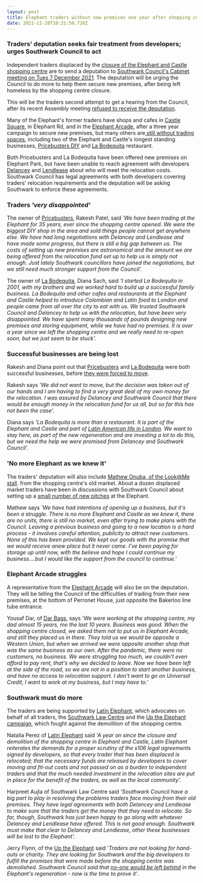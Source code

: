 ```yaml
---
layout: post
title: Elephant traders without new premises one year after shopping centre closes
date: 2021-11-20T10:21:50.726Z
---
```

### Traders' deputation seeks fair treatment from developers; urges Southwark Council to act

Independent traders displaced by the [closure of the Elephant and Castle shopping centre](https://www.london-se1.co.uk/news/view/10407) are to send a deputation to [Southwark Council's Cabinet meeting on Tues 7 December 2021](https://moderngov.southwark.gov.uk/ieListDocuments.aspx?CId=302&MId=7017&Ver=4). The deputation will be urging the Council to do more to help them secure new premises, after being left homeless by the shopping centre closure.

This will be the traders second attempt to get a hearing from the Council, after its recent Assembly meeting [refused to receive the deputation](https://www.southwarknews.co.uk/news/its-ironic-southwark-group-representing-tens-of-thousands-of-people-denied-chance-to-tell-councillors-about-residents-concerns-about-infill-consultation/).

Many of the Elephant's former traders have shops and cafes in [Castle Square](https://www.castlesquarelondon.com/), in Elephant Rd, and in the [Elephant Arcade](https://www.elephantarcade.com/), after a three year campaign to secure new premises, but many others are[ still without trading spaces](https://www.35percent.org/elephant-traders-still-homeless/), including two of the Elephant and Castle's longest standing businesses, [Pricebusters DIY](https://www.southwarknews.co.uk/news/popular-diy-shop-elephant-castle-shopping-centre-gets-lease-extended-3-months/) and [La Bodequita](https://www.elephantandcastle.org.uk/about-elephant-and-castle/la-bodeguita/) restaurant.

Both Pricebusters and La Bodequita have been offered new premises on Elephant Park, but have been unable to reach agreement with developers [Delancey](https://www.delancey.com/elephant-and-castle-redevelopment.html) and [Lendlease](https://www.elephantpark.co.uk/about-elephant-park/lendlease/) about who will meet the relocation costs.  Southwark Council has legal agreements with both developers covering traders' relocation requirements and the deputation will be asking Southwark to enforce these agreements.

### Traders *'very disappointed'*

The owner of [Pricebusters](https://www.southwarknews.co.uk/news/popular-diy-shop-elephant-castle-shopping-centre-gets-lease-extended-3-months/), Rakesh Patel, said *'We have been trading at the Elephant for 35 years, ever since the shopping centre opened.  We were the biggest DIY shop in the area and sold things people cannot get anywhere else.  We have had long negotiations with Delancey and Lendlease and have made some progress, but there is still a big gap between us.  The costs of setting up new premises are astronomical and the amount we are being offered from the relocation fund set up to help us is simply not enough.  Just lately Southwark councillors have joined the negotiations, but we still need much stronger support from the Council'.*

The owner of [La Bodequita](https://www.elephantandcastle.org.uk/about-elephant-and-castle/la-bodeguita/), Diana Sach, said *'I started La Bodequita in 2001, with my brothers and we worked hard to build up a successful family business.  La Bodequita and other cafes and restaurants at the Elephant and Castle helped to introduce Colombian and Latin food to London and people came from all over the city to eat with us.  We trusted Southwark Council and Delancey to help us with the relocation, but have been very disappointed.  We have spent many thousands of pounds designing new premises and storing equipment, while we have had no premises.  It is over a year since we left the shopping centre and we really need to re-open soon, but we just seem to be stuck'.*

### Successful businesses are being lost

Rakesh and Diana point out that [Pricebusters](https://www.southwarknews.co.uk/news/popular-diy-shop-elephant-castle-shopping-centre-gets-lease-extended-3-months/) and [La Bodequita](https://www.elephantandcastle.org.uk/about-elephant-and-castle/la-bodeguita/) were both successful businesses, before [they were forced to move](https://www.35percent.org/shopping-centre-closes-but-campaign-for-traders-continues/).

Rakesh says *'We did not want to move, but the decision was taken out of our hands and I am having to find a very great deal of my own money for the relocation.  I was assured by Delancey and Southwark Council that there would be enough money in the relocation fund for us all, but so far this has not been the case'.*

Diana says *'La Bodequita is more than a restaurant.  It is part of the Elephant and Castle and part of [Latin American life in London](https://www.trustforlondon.org.uk/publications/no-longer-invisible-latin-american-community-london/).  We want to stay here, as part of the new regeneration and are investing a lot to do this, but we need the help we were promised from Delancey and Southwark Council'.*

### 'No more Elephant as we knew it'

The traders' deputation will also include [Mathew Onuba, of the Look@Me stall](https://latinelephant.org/displaced-traders-with-no-relocation/#Onubas). from the shopping centre's old market.  About a dozen displaced market traders have been in discussions with Southwark Council about setting up a [small number of new pitches](https://www.35percent.org/shopping-centre-traders-propose-new-stalls-for-the-elephant/) at the Elephant.

Mathew says *'We have had intentions of opening up a business, but it's been a struggle.  There is no more Elephant and Castle as we knew it, there are no units, there is still no market, even after trying to make plans with the Council.  Leaving a previous business and going to a new location is a hard process - it involves careful attention, publicity to attract new customers.  None of this has been provided.  We kept our goods with the promise that we would receive anew place but it never came.  I've been paying for storage up until now, with the believe and hope I could continue my business....but I would like the support from the council to continue.'*

### Elephant Arcade struggles

A representative from the [Elephant Arcade](https://www.elephantandcastle.org.uk/wp-content/uploads/2020/10/ElephantArcadeC.pdf) will also be on the deputation.  They will be telling the Council of the difficulties of trading from their new premises, at the bottom of Perronet House, just opposite the Bakerloo line tube entrance.

Yousaf Dar, of [Dar Bags](https://www.elephantandcastle.org.uk/wp-content/uploads/2020/10/ElephantArcadeC.pdf), says *'We were working at the shopping centre, my dad almost 15 years, me the last 10 years.  Business was good.  When the shopping centre closed, we asked them not to put us in Elephant Arcade, and still they placed us in there.  They told us we would be opposite a Western Union, but when we arrived we were opposite another shop that was the same business as our own.  After the pandemic, there were no customers, no business.  We were struggling too much, we couldn't even afford to pay rent, that's why we decided to leave. Now we have been left at the side of the road, so we are not in a position to start another business, and have no access to relocation support.  I don't want to go on Universal Credit, I want to work at my business, but I may have to.'*

### Southwark must do more

The traders are being supported by [Latin Elephant](https://latinelephant.org/), which advocates on behalf of all traders, the [Southwark Law Centre](https://www.southwarklawcentre.org.uk/) and the [Up the Elephant campaign](https://twitter.com/uptheelephant_), which fought against the demolition of the shopping centre.

Natalia Perez of [Latin Elephant](https://latinelephant.org/displaced-traders-with-no-relocation/#Onubas) said *'A year on since the closure and demolition of the shopping centre in Elephant and Castle, Latin Elephant reiterates the demands for a proper scrutiny of the s106 legal agreements signed by developers, so that every trader that has been displaced is relocated; that the necessary funds are released by developers to cover moving and fit-out costs and not passed on as a burden to independent traders and that the much needed investment in the relocation sites are put in place for the benefit of the traders, as well as the local community'.*

Harpreet Aujla of Southwark Law Centre said *'Southwark Council have a big part to play in resolving the problems traders face moving from their old premises.  They have legal agreements with both Delancey and Lendlease to make sure that the traders get the money that they need to relocate.  So far, though, Southwark has just been happy to go along with whatever Delancey and Lendlease have offered.  This is not good enough.  Southwark must make that clear to Delancey and Lendlease, other these businesses will be lost to the Elephant'.*

Jerry Flynn, of the [Up the Elephant](https://twitter.com/SouthwarkNotes/status/1461854475703009288) said *'Traders are not looking for hand-outs or charity.  They are looking for Southwark and the big developers to fulfill the promises that were made before the shopping centre was demolished.  Southwark Council said that [no-one would be left behind](https://southwarkawards.co.uk/redevelopment-of-elephant-and-castle-shopping-centre-moves-forward/) in the Elephant's regeneration - now is the time to  prove it'.*